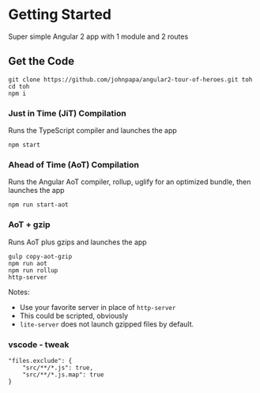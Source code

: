 # Getting Started

Super simple Angular 2 app with 1 module and 2 routes 

## Get the Code
```
git clone https://github.com/johnpapa/angular2-tour-of-heroes.git toh
cd toh
npm i
```

### Just in Time (JiT) Compilation

Runs the TypeScript compiler and launches the app

```
npm start
```

### Ahead of Time (AoT) Compilation 

Runs the Angular AoT compiler, rollup, uglify for an optimized bundle, then launches the app

```
npm run start-aot
```

### AoT + gzip 

Runs AoT plus gzips and launches the app 

```
gulp copy-aot-gzip
npm run aot
npm run rollup
http-server
```

Notes:
- Use your favorite server in place of `http-server`
- This could be scripted, obviously
- `lite-server` does not launch gzipped files by default.

### vscode - tweak
```
"files.exclude": {
    "src/**/*.js": true,
    "src/**/*.js.map": true
}
```
